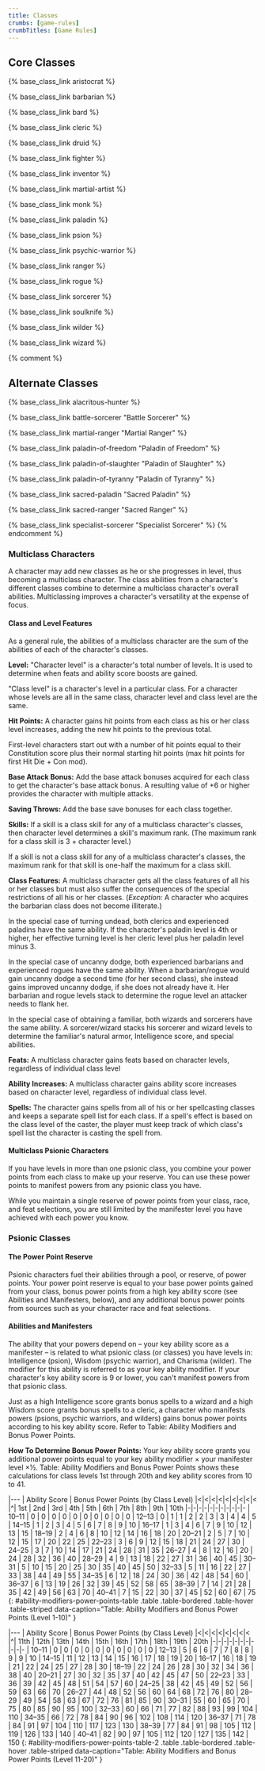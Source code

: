 ```yaml
---
title: Classes
crumbs: [game-rules]
crumbTitles: [Game Rules]
---
```


## Core Classes

{% base_class_link aristocrat %}

{% base_class_link barbarian %}

{% base_class_link bard %}

{% base_class_link cleric %}

{% base_class_link druid %}

{% base_class_link fighter %}

{% base_class_link inventor %}

{% base_class_link martial-artist %}

{% base_class_link monk %}

{% base_class_link paladin %}

{% base_class_link psion %}

{% base_class_link psychic-warrior %}

{% base_class_link ranger %}

{% base_class_link rogue %}

{% base_class_link sorcerer %}

{% base_class_link soulknife %}

{% base_class_link wilder %}

{% base_class_link wizard %}

{% comment %}
## Alternate Classes

{% base_class_link alacritous-hunter %}

{% base_class_link battle-sorcerer "Battle Sorcerer" %}

{% base_class_link martial-ranger "Martial Ranger" %}

{% base_class_link paladin-of-freedom "Paladin of Freedom" %}

{% base_class_link paladin-of-slaughter "Paladin of Slaughter" %}

{% base_class_link paladin-of-tyranny "Paladin of Tyranny" %}

{% base_class_link sacred-paladin "Sacred Paladin" %}

{% base_class_link sacred-ranger "Sacred Ranger" %}

{% base_class_link specialist-sorcerer "Specialist Sorcerer" %}
{% endcomment %}

### Multiclass Characters

A character may add new classes as he or she progresses in level, thus becoming a multiclass character. The class abilities from a character's different classes combine to determine a multiclass character's overall abilities. Multiclassing improves a character's versatility at the expense of focus.

#### Class and Level Features

As a general rule, the abilities of a multiclass character are the sum of the abilities of each of the character's classes.

**Level:** "Character level" is a character's total number of levels. It is used to determine when feats and ability score boosts are gained.

"Class level" is a character's level in a particular class. For a character whose levels are all in the same class, character level and class level are the same.

**Hit Points:** A character gains hit points from each class as his or her class level increases, adding the new hit points to the previous total.

First-level characters start out with a number of hit points equal to their Constitution score plus their normal starting hit points (max hit points for first Hit Die + Con mod).

**Base Attack Bonus:** Add the base attack bonuses acquired for each class to get the character's base attack bonus. A resulting value of +6 or higher provides the character with multiple attacks.

**Saving Throws:** Add the base save bonuses for each class together.

**Skills:** If a skill is a class skill for any of a multiclass character's classes, then character level determines a skill's maximum rank. (The maximum rank for a class skill is 3 + character level.)

If a skill is not a class skill for any of a multiclass character's classes, the maximum rank for that skill is one-half the maximum for a class skill.

**Class Features:** A multiclass character gets all the class features of all his or her classes but must also suffer the consequences of the special restrictions of all his or her classes. (_Exception:_ A character who acquires the barbarian class does not become illiterate.)

In the special case of turning undead, both clerics and experienced paladins have the same ability. If the character's paladin level is 4th or higher, her effective turning level is her cleric level plus her paladin level minus 3.

In the special case of uncanny dodge, both experienced barbarians and experienced rogues have the same ability. When a barbarian/rogue would gain uncanny dodge a second time (for her second class), she instead gains improved uncanny dodge, if she does not already have it. Her barbarian and rogue levels stack to determine the rogue level an attacker needs to flank her.

In the special case of obtaining a familiar, both wizards and sorcerers have the same ability. A sorcerer/wizard stacks his sorcerer and wizard levels to determine the familiar's natural armor, Intelligence score, and special abilities.

**Feats:** A multiclass character gains feats based on character levels, regardless of individual class level

**Ability Increases:** A multiclass character gains ability score increases based on character level, regardless of individual class level.

**Spells:** The character gains spells from all of his or her spellcasting classes and keeps a separate spell list for each class. If a spell's effect is based on the class level of the caster, the player must keep track of which class's spell list the character is casting the spell from.

#### Multiclass Psionic Characters

If you have levels in more than one psionic class, you combine your power points from each class to make up your reserve. You can use these power points to manifest powers from any psionic class you have.

While you maintain a single reserve of power points from your class, race, and feat selections, you are still limited by the manifester level you have achieved with each power you know.

### Psionic Classes

#### The Power Point Reserve

Psionic characters fuel their abilities through a pool, or reserve, of power points. Your power point reserve is equal to your base power points gained from your class, bonus power points from a high key ability score (see Abilities and Manifesters, below), and any additional bonus power points from sources such as your character race and feat selections.

#### Abilities and Manifesters

The ability that your powers depend on &ndash; your key ability score as a manifester &ndash; is related to what psionic class (or classes) you have levels in: Intelligence (psion), Wisdom (psychic warrior), and Charisma (wilder). The modifier for this ability is referred to as your key ability modifier. If your character's key ability score is 9 or lower, you can't manifest powers from that psionic class.

Just as a high Intelligence score grants bonus spells to a wizard and a high Wisdom score grants bonus spells to a cleric, a character who manifests powers (psions, psychic warriors, and wilders) gains bonus power points according to his key ability score. Refer to Table: Ability Modifiers and Bonus Power Points.

**How To Determine Bonus Power Points:** Your key ability score grants you additional power points equal to your key ability modifier &times; your manifester level &times;&#189;. Table: Ability Modifiers and Bonus Power Points shows these calculations for class levels 1st through 20th and key ability scores from 10 to 41.

|---
| Ability Score | Bonus Power Points (by Class Level) |<|<|<|<|<|<|<|<|<
|^| 1st | 2nd | 3rd | 4th | 5th | 6th | 7th | 8th | 9th | 10th
|-|-|-|-|-|-|-|-|-|-|-
| 10–11 | 0 | 0 | 0 | 0 | 0 | 0 | 0 | 0 | 0 | 0
| 12–13 | 0 | 1 | 1 | 2 | 2 | 3 | 3 | 4 | 4 | 5
| 14–15 | 1 | 2 | 3 | 4 | 5 | 6 | 7 | 8 | 9 | 10
| 16–17 | 1 | 3 | 4 | 6 | 7 | 9 | 10 | 12 | 13 | 15
| 18–19 | 2 | 4 | 6 | 8 | 10 | 12 | 14 | 16 | 18 | 20
| 20–21 | 2 | 5 | 7 | 10 | 12 | 15 | 17 | 20 | 22 | 25
| 22–23 | 3 | 6 | 9 | 12 | 15 | 18 | 21 | 24 | 27 | 30
| 24–25 | 3 | 7 | 10 | 14 | 17 | 21 | 24 | 28 | 31 | 35
| 26–27 | 4 | 8 | 12 | 16 | 20 | 24 | 28 | 32 | 36 | 40
| 28–29 | 4 | 9 | 13 | 18 | 22 | 27 | 31 | 36 | 40 | 45
| 30–31 | 5 | 10 | 15 | 20 | 25 | 30 | 35 | 40 | 45 | 50
| 32–33 | 5 | 11 | 16 | 22 | 27 | 33 | 38 | 44 | 49 | 55
| 34–35 | 6 | 12 | 18 | 24 | 30 | 36 | 42 | 48 | 54 | 60
| 36–37 | 6 | 13 | 19 | 26 | 32 | 39 | 45 | 52 | 58 | 65
| 38–39 | 7 | 14 | 21 | 28 | 35 | 42 | 49 | 56 | 63 | 70
| 40–41 | 7 | 15 | 22 | 30 | 37 | 45 | 52 | 60 | 67 | 75
{: #ability-modifiers-power-points-table .table .table-bordered .table-hover .table-striped data-caption="Table: Ability Modifiers and Bonus Power Points (Level 1-10)" }

|---
| Ability Score | Bonus Power Points (by Class Level) |<|<|<|<|<|<|<|<
|^| 11th | 12th | 13th | 14th | 15th | 16th | 17th | 18th | 19th | 20th
|-|-|-|-|-|-|-|-|-|-|-
| 10–11 | 0 | 0 | 0 | 0 | 0 | 0 | 0 | 0 | 0 | 0
| 12–13 | 5 | 6 | 6 | 7 | 7 | 8 | 8 | 9 | 9 | 10
| 14–15 | 11 | 12 | 13 | 14 | 15 | 16 | 17 | 18 | 19 | 20
| 16–17 | 16 | 18 | 19 | 21 | 22 | 24 | 25 | 27 | 28 | 30
| 18–19 | 22 | 24 | 26 | 28 | 30 | 32 | 34 | 36 | 38 | 40
| 20–21 | 27 | 30 | 32 | 35 | 37 | 40 | 42 | 45 | 47 | 50
| 22–23 | 33 | 36 | 39 | 42 | 45 | 48 | 51 | 54 | 57 | 60
| 24–25 | 38 | 42 | 45 | 49 | 52 | 56 | 59 | 63 | 66 | 70
| 26–27 | 44 | 48 | 52 | 56 | 60 | 64 | 68 | 72 | 76 | 80
| 28–29 | 49 | 54 | 58 | 63 | 67 | 72 | 76 | 81 | 85 | 90
| 30–31 | 55 | 60 | 65 | 70 | 75 | 80 | 85 | 90 | 95 | 100
| 32–33 | 60 | 66 | 71 | 77 | 82 | 88 | 93 | 99 | 104 | 110
| 34–35 | 66 | 72 | 78 | 84 | 90 | 96 | 102 | 108 | 114 | 120
| 36–37 | 71 | 78 | 84 | 91 | 97 | 104 | 110 | 117 | 123 | 130
| 38–39 | 77 | 84 | 91 | 98 | 105 | 112 | 119 | 126 | 133 | 140
| 40–41 | 82 | 90 | 97 | 105 | 112 | 120 | 127 | 135 | 142 | 150
{: #ability-modifiers-power-points-table-2 .table .table-bordered .table-hover .table-striped data-caption="Table: Ability Modifiers and Bonus Power Points (Level 11-20)" }